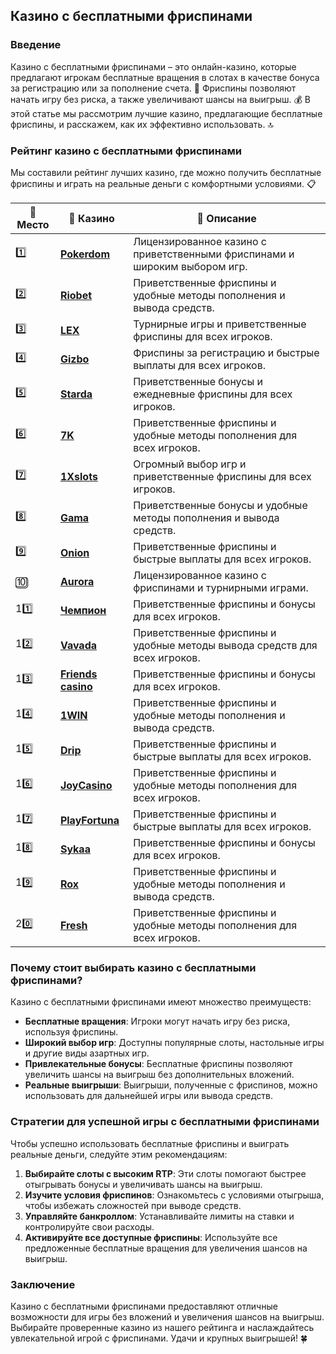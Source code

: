 ## Казино с бесплатными фриспинами

### Введение
Казино с бесплатными фриспинами – это онлайн-казино, которые предлагают игрокам бесплатные вращения в слотах в качестве бонуса за регистрацию или за пополнение счета. 🎰 Фриспины позволяют начать игру без риска, а также увеличивают шансы на выигрыш. 💰 В этой статье мы рассмотрим лучшие казино, предлагающие бесплатные фриспины, и расскажем, как их эффективно использовать. 🔝

### Рейтинг казино с бесплатными фриспинами
Мы составили рейтинг лучших казино, где можно получить бесплатные фриспины и играть на реальные деньги с комфортными условиями. 📋

| 🥇 **Место** | 🎰 **Казино** | 💬 **Описание** |
|-------------|-------------|----------------|
| 1️⃣ | [**Pokerdom**](https://brandplay.link/4k77v2yx) | Лицензированное казино с приветственными фриспинами и широким выбором игр. |
| 2️⃣ | [**Riobet**](https://brandplay.link/7xBLTPyj) | Приветственные фриспины и удобные методы пополнения и вывода средств. |
| 3️⃣ | [**LEX**](https://brandplay.link/zW4hdDFV) | Турнирные игры и приветственные фриспины для всех игроков. |
| 4️⃣ | [**Gizbo**](https://brandplay.link/bprXw4YV) | Фриспины за регистрацию и быстрые выплаты для всех игроков. |
| 5️⃣ | [**Starda**](https://brandplay.link/fB7xwRFL) | Приветственные бонусы и ежедневные фриспины для всех игроков. |
| 6️⃣ | [**7K**](https://brandplay.link/BvQyFShp) | Приветственные фриспины и удобные методы пополнения для всех игроков. |
| 7️⃣ | [**1Xslots**](https://brandplay.link/hSB1khtr) | Огромный выбор игр и приветственные фриспины для всех игроков. |
| 8️⃣ | [**Gama**](https://brandplay.link/j6NMKsDz) | Приветственные бонусы и удобные методы пополнения и вывода средств. |
| 9️⃣ | [**Onion**](https://brandplay.link/zBGRVpQ9) | Приветственные фриспины и быстрые выплаты для всех игроков. |
| 🔟 | [**Aurora**](https://10trafic-stat2.com/click/668546556bcc6313411604bd/6766/13032/subaccount) | Лицензированное казино с фриспинами и турнирными играми. |
| 11️⃣ | [**Чемпион**](https://temon-gter.cfd/go/lRq?p80412p304504pcc44t17455) | Приветственные фриспины и бонусы для всех игроков. |
| 12️⃣ | [**Vavada**](https://vavadapartner.pro/?promo=ea5c9275-6854-4505-94fc-95ab18221945-linkb2) | Приветственные фриспины и удобные методы вывода средств для всех игроков. |
| 13️⃣ | [**Friends casino**](https://gofriends.vc/linkb2) | Приветственные фриспины и бонусы для всех игроков. |
| 14️⃣ | [**1WIN**](https://brandplay.link/smXVpBbG) | Приветственные фриспины и удобные методы пополнения и вывода средств. |
| 15️⃣ | [**Drip**](https://drp-ircp01.com/c07e6a3db) | Приветственные фриспины и быстрые выплаты для всех игроков. |
| 16️⃣ | [**JoyCasino**](https://rpc30.call2me.pro/?/ru/registration?apkpop=0&partner=p24970p3291217pc98f) | Приветственные фриспины и удобные методы пополнения для всех игроков. |
| 17️⃣ | [**PlayFortuna**](https://fortunapromo.net/alt/playfortuna/registration?0dc4a9362a71feb7e3f165fb8e766f70) | Приветственные фриспины и быстрые выплаты для всех игроков. |
| 18️⃣ | [**Sykaa**](https://s-two-way.com/?source=linkb2&pid=30697) | Приветственные фриспины и бонусы для всех игроков. |
| 19️⃣ | [**Rox**](https://rox-pvwfpjgcxe.com/cb1ee18a5) | Приветственные фриспины и удобные методы пополнения и вывода средств. |
| 20️⃣ | [**Fresh**](https://fresh-eumwkxwao.com/c3f7b485d) | Приветственные фриспины и удобные методы пополнения для всех игроков. |

### Почему стоит выбирать казино с бесплатными фриспинами?
Казино с бесплатными фриспинами имеют множество преимуществ:

- **Бесплатные вращения**: Игроки могут начать игру без риска, используя фриспины.
- **Широкий выбор игр**: Доступны популярные слоты, настольные игры и другие виды азартных игр.
- **Привлекательные бонусы**: Бесплатные фриспины позволяют увеличить шансы на выигрыш без дополнительных вложений.
- **Реальные выигрыши**: Выигрыши, полученные с фриспинов, можно использовать для дальнейшей игры или вывода средств.

### Стратегии для успешной игры с бесплатными фриспинами
Чтобы успешно использовать бесплатные фриспины и выиграть реальные деньги, следуйте этим рекомендациям:

1. **Выбирайте слоты с высоким RTP**: Эти слоты помогают быстрее отыгрывать бонусы и увеличивать шансы на выигрыш.
2. **Изучите условия фриспинов**: Ознакомьтесь с условиями отыгрыша, чтобы избежать сложностей при выводе средств.
3. **Управляйте банкроллом**: Устанавливайте лимиты на ставки и контролируйте свои расходы.
4. **Активируйте все доступные фриспины**: Используйте все предложенные бесплатные вращения для увеличения шансов на выигрыш.

### Заключение
Казино с бесплатными фриспинами предоставляют отличные возможности для игры без вложений и увеличения шансов на выигрыш. Выбирайте проверенные казино из нашего рейтинга и наслаждайтесь увлекательной игрой с фриспинами. Удачи и крупных выигрышей! 🍀
